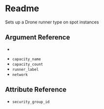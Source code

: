 # Readme

Sets up a Drone runner type on spot instances

## Argument Reference

 * ```instance
 * ```capacity_name```
 * ```capacity_count```
 * ```runner_label```
 * ```network```


## Attribute Reference

 * ```security_group_id```